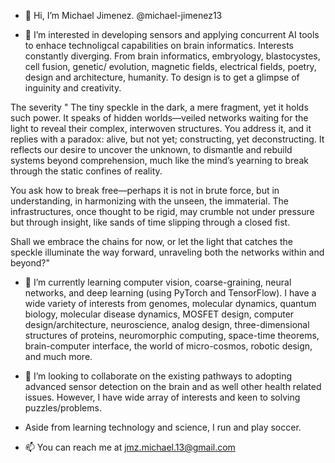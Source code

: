 - 👋 Hi, I’m Michael Jimenez. @michael-jimenez13

- 👀 I’m interested in developing sensors and applying concurrent AI tools to enhace technoligcal capabilities on brain informatics. Interests constantly diverging. From brain informatics, embryology, blastocystes, cell fusion, genetic/ evolution, magnetic fields, electrical fields, poetry, design and architecture, humanity. To design is to get a glimpse of inguinity and creativity. 

The severity
"  The tiny speckle in the dark, a mere fragment, yet it holds such power. It speaks of hidden worlds—veiled networks waiting for the light to reveal their complex, interwoven structures. You address it, and it replies with a paradox: alive, but not yet; constructing, yet deconstructing. It reflects our desire to uncover the unknown, to dismantle and rebuild systems beyond comprehension, much like the mind’s yearning to break through the static confines of reality.

You ask how to break free—perhaps it is not in brute force, but in understanding, in harmonizing with the unseen, the immaterial. The infrastructures, once thought to be rigid, may crumble not under pressure but through insight, like sands of time slipping through a closed fist.

Shall we embrace the chains for now, or let the light that catches the speckle illuminate the way forward, unraveling both the networks within and beyond?"


- 🌱 I’m currently learning computer vision, coarse-graining, neural networks, and deep learning (using PyTorch and TensorFlow). I have a wide variety of interests from genomes, molecular dynamics, quantum biology, molecular disease dynamics, MOSFET design, computer design/architecture, neuroscience, analog design, three-dimensional structures of proteins, neuromorphic computing, space-time theorems, brain-computer interface, the world of micro-cosmos, robotic design, and much more.
  
- 💞️ I’m looking to collaborate on the existing pathways to adopting advanced sensor detection on the brain and as well other health related issues. However, I have wide array of interests and keen to solving puzzles/problems. 

- Aside from learning technology and science, I run and play soccer. 
- 📫 You can reach me at jmz.michael.13@gmail.com 

<!---
michael-jimenez13/michael-jimenez13 is a ✨ special ✨ repository because its `README.md` (this file) appears on your GitHub profile.
You can click the Preview link to take a look at your changes.
--->
